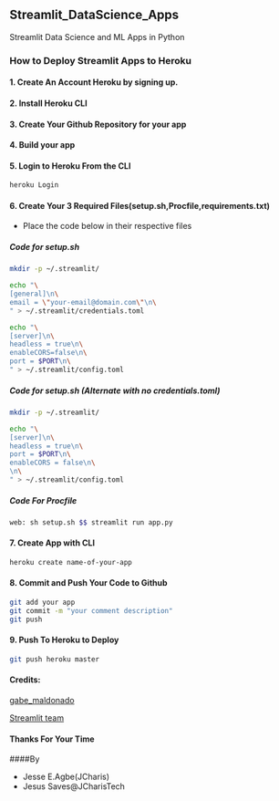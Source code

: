 ##  Streamlit_DataScience_Apps
Streamlit Data Science and ML Apps in Python


### How to Deploy Streamlit Apps to Heroku

#### 1. Create An Account Heroku by signing up.
#### 2. Install Heroku CLI
#### 3. Create Your Github Repository for your app
#### 4. Build your app
#### 5. Login to Heroku From the CLI
```sh 
heroku Login
```
#### 6. Create Your 3 Required Files(setup.sh,Procfile,requirements.txt)
+ Place the code below in their respective files



##### Code for setup.sh
```sh
mkdir -p ~/.streamlit/

echo "\
[general]\n\
email = \"your-email@domain.com\"\n\
" > ~/.streamlit/credentials.toml

echo "\
[server]\n\
headless = true\n\
enableCORS=false\n\
port = $PORT\n\
" > ~/.streamlit/config.toml
```

##### Code for setup.sh (Alternate with no credentials.toml)
```sh
mkdir -p ~/.streamlit/

echo "\
[server]\n\
headless = true\n\
port = $PORT\n\
enableCORS = false\n\
\n\
" > ~/.streamlit/config.toml
```

##### Code For Procfile
```sh
web: sh setup.sh $$ streamlit run app.py
```

#### 7. Create App with CLI
```sh
heroku create name-of-your-app
```

#### 8. Commit and Push Your Code to Github
```sh
git add your app 
git commit -m "your comment description"
git push
```
#### 9. Push To Heroku to Deploy
```sh
git push heroku master
```


#### Credits:
[gabe_maldonado](https://discuss.streamlit.io/u/gabe_maldonado)

[Streamlit team](https://streamlit.io/)

#### Thanks For Your Time

####By 
+ Jesse E.Agbe(JCharis)
+ Jesus Saves@JCharisTech